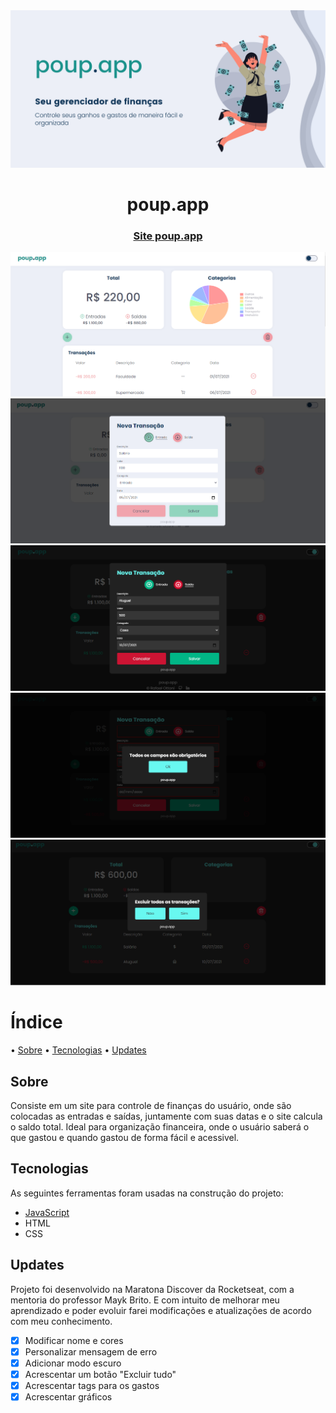 <img src="./assets/README/poup.app.banner.png" alt="Banner POUP.APP">

<h1 align="center">poup.app</h1>

<h3 align="center" ><a href="https://poupapp.netlify.app/">Site poup.app</a> </h3>

<img src="./assets/README/site1.png" alt="Print do site">
<img src="./assets/README/site2.png" alt="Print do site">
<img src="./assets/README/site3.png" alt="Print do site">
<img src="./assets/README/site4.png" alt="Print do site">
<img src="./assets/README/site5.png" alt="Print do site">

# Índice

• <a href="#objetivo">Sobre</a>
• <a href="#tecnologias">Tecnologias</a>
• <a href="#updates">Updates</a>

## Sobre

Consiste em um site para controle de finanças do usuário, onde são colocadas as entradas e saídas, juntamente com suas datas e o site calcula o saldo total.
Ideal para organização financeira, onde o usuário saberá o que gastou e quando gastou de forma fácil e acessivel.

## Tecnologias

As seguintes ferramentas foram usadas na construção do projeto:

- [JavaScript](https://www.javascript.com/)
- HTML
- CSS

## Updates

Projeto foi desenvolvido na Maratona Discover da Rocketseat, com a mentoria do professor Mayk Brito. E com intuito de melhorar meu aprendizado e poder evoluir farei modificações e atualizações de acordo com meu conhecimento.

- [x] Modificar nome e cores
- [x] Personalizar mensagem de erro
- [x] Adicionar modo escuro
- [x] Acrescentar um botão "Excluir tudo"
- [x] Acrescentar tags para os gastos
- [x] Acrescentar gráficos
